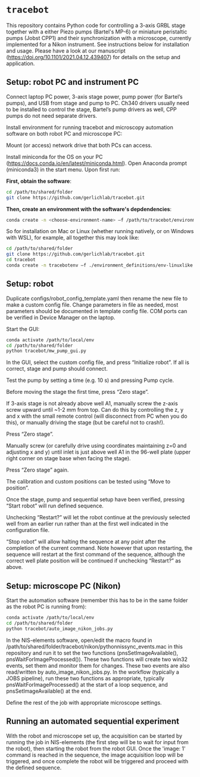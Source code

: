 # `tracebot`

This repository contains Python code for controlling a 3-axis GRBL stage together with a either Piezo pumps (Bartel's MP-6) or miniature peristaltic pumps (Jobst CPP1) and their synchronization with a microscope, currently implemented for a Nikon instrument.
See instructions below for installation and usage. 
Please have a look at our manuscript (https://doi.org/10.1101/2021.04.12.439407) for details on the setup and application.

## Setup: robot PC and instrument PC

Connect laptop PC power, 3-axis stage power, pump power (for Bartel’s pumps), and USB from stage and pump to PC.
Ch340 drivers usually need to be installed to control the stage, Bartel’s pump drivers as well, CPP pumps do not need separate drivers.

Install environment for running tracebot and microscopy automation software on both robot PC and microscope PC:

Mount (or access) network drive that both PCs can access.

Install miniconda for the OS on your PC (https://docs.conda.io/en/latest/miniconda.html).
Open Anaconda prompt (miniconda3) in the start menu.
Upon first run:

**First, obtain the software**:
```bash
cd /path/to/shared/folder
git clone https://github.com/gerlichlab/tracebot.git
```

**Then, create an environment with the software's depdendencies**:
```bash
conda create -n <choose-environment-name> –f /path/to/tracebot/environment_definitions/<my-os-env-file>
```

So for installation on Mac or Linux (whether running natively, or on Windows with WSL), for example, all together this may look like:
```bash
cd /path/to/shared/folder
git clone https://github.com/gerlichlab/tracebot.git
cd tracebot
conda create -n tracebotenv –f ./environment_definitions/env-linuxlike.yml
```

## Setup: robot
 
Duplicate configs/robot_config_template.yaml then rename the new file to make a custom config file. Change parameters in file as needed, most parameters should be documented in template config file. COM ports can be verified in Device Manager on the laptop. 

Start the GUI:
```bash
conda activate /path/to/local/env
cd /path/to/shared/folder
python tracebot/mw_pump_gui.py
```

In the GUI, select the custom config file, and press “Initialize robot”. If all is correct, stage and pump should connect.

Test the pump by setting a time (e.g. 10 s) and pressing Pump cycle.

Before moving the stage the first time, press “Zero stage”.

If 3-axis stage is not already above well A1, manually screw the z-axis screw upward until ~1-2 mm from top. Can do this by controlling the z, y and x with the small remote control (will disconnect from PC when you do this), or manually driving the stage (but be careful not to crash!).

Press “Zero stage”.

Manually screw (or carefully drive using coordinates maintaining z=0 and adjusting x and y) until inlet is just above well A1 in the 96-well plate (upper right corner on stage base when facing the stage).

Press “Zero stage” again. 

The calibration and custom positions can be tested using “Move to position”.

Once the stage, pump and sequential setup have been verified, pressing “Start robot” will run defined sequence. 

Unchecking “Restart?” will let the robot continue at the previously selected well from an earlier run rather than at the first well indicated in the configuration file. 

“Stop robot” will allow halting the sequence at any point after the completion of the current command. Note however that upon restarting, the sequence will restart at the first command of the sequence, although the correct well plate position will be continued if unchecking “Restart?” as above.

## Setup: microscope PC (Nikon)

Start the automation software (remember this has to be in the same folder as the robot PC is running from):
```bash
conda activate /path/to/local/env
cd /path/to/shared/folder
python tracebot/auto_image_nikon_jobs.py
```

In the NIS-elements software, open/edit the macro found in /path/to/shared/folder/tracebot/nikon/pythonnissync_events.mac in this repository and run it to set the two functions (pnsSetImageAvailable(), pnsWaitForImageProcessed()). These two functions will create two win32 events, set them and monitor them for changes. These two events are also read/written by auto_image_nikon_jobs.py. In the workflow (typically a JOBS pipeline), run these two functions as appropriate, typically pnsWaitForImageProcessed() at the start of a loop sequence, and pnsSetImageAvailable() at the end.

Define the rest of the job with appropriate microscope settings.

## Running an automated sequential experiment

With the robot and microscope set up, the acquisition can be started by running the job in NIS-elements (the first step will be to wait for input from the robot), then starting the robot from the robot GUI. Once the 'image: 1' command is reached in the sequence, the image acquisition loop will be triggered, and once complete the robot will be triggered and proceed with the defined sequence.
